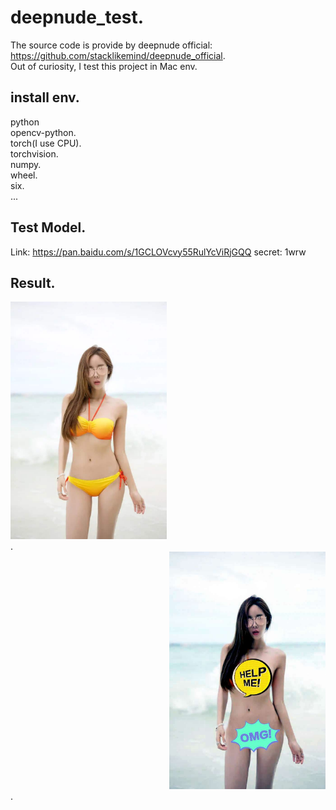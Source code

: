# deepnude_test.  
The source code is provide by deepnude official: https://github.com/stacklikemind/deepnude_official.  
Out of curiosity, I test this project in Mac env.

## install env.  
python     
opencv-python.   
torch(I use CPU).   
torchvision.    
numpy.   
wheel.   
six.  
...   
## Test Model.  
Link: https://pan.baidu.com/s/1GCLOVcvy55RulYcViRjGQQ  secret: 1wrw

## Result.  
<div align=left><img src="https://github.com/2anchao/deepnude_test/blob/main/img_show/input1.jpg" width="250" height="380" /></div>.<div align=right><img src="https://github.com/2anchao/deepnude_test/blob/main/img_show/show.jpeg" width="250" height="380" /></div>. 

